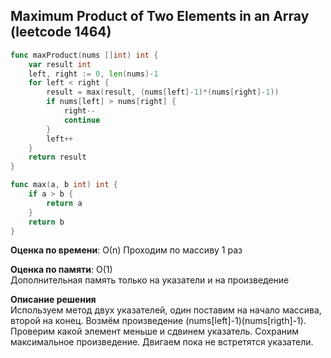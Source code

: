 ## Maximum Product of Two Elements in an Array (leetcode 1464)  

```go
func maxProduct(nums []int) int {
	var result int
	left, right := 0, len(nums)-1
	for left < right {
		result = max(result, (nums[left]-1)*(nums[right]-1))
		if nums[left] > nums[right] {
			right--
			continue
		}
		left++
	}
	return result
}

func max(a, b int) int {
	if a > b {
		return a
	}
	return b
}
```

**Оценка по времени**: О(n)
Проходим по массиву 1 раз

**Оценка по памяти**: О(1)  
Дополнительная память только на указатели и на произведение

**Описание решения**  
Используем метод двух указателей, один поставим на начало массива, второй на конец. Возмём произведение (nums[left]-1)(nums[rigth]-1). Проверим какой элемент меньше и сдвинем указатель. Сохраним максимальное произведение. Двигаем пока не встретятся указатели.